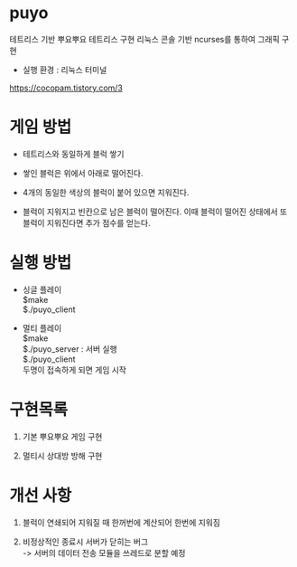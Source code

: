 # puyo
테트리스 기반 뿌요뿌요 테트리스 구현
리눅스 콘솔 기반 ncurses를 통하여 그래픽 구현

* 실행 환경 : 리눅스 터미널

https://cocopam.tistory.com/3
# 게임 방법 
* 테트리스와 동일하게 블럭 쌓기

* 쌓인 블럭은 위에서 아래로 떨어진다.

* 4개의 동일한 색상의 블럭이 붙어 있으면 지워진다.

* 블럭이 지워지고 빈칸으로 남은 블럭이 떨어진다. 
  이때 블럭이 떨어진 상태에서 또 블럭이 지워진다면 추가 점수를 얻는다.
  
# 실행 방법
* 싱글 플레이   
  $make   
  $./puyo_client



* 멀티 플레이   
  $make   
  $./puyo_server : 서버 실행   
  $./puyo_client    
  두명이 접속하게  되면 게임 시작



# 구현목록
1. 기본 뿌요뿌요 게임 구현

2. 멀티시 상대방 방해 구현

# 개선 사항

1. 블럭이 연쇄되어 지워질 때 한꺼번에 계산되어 한번에 지워짐

2. 비정상적인 종료시 서버가 닫히는 버그   
  -> 서버의 데이터 전송 모듈을 쓰레드로 분할 예정
  
